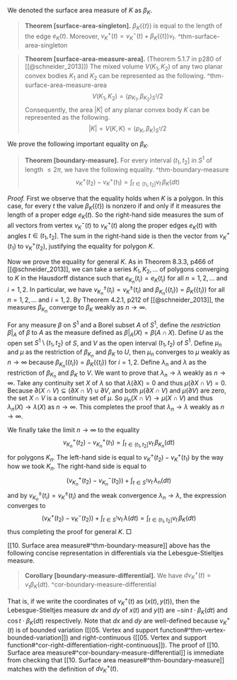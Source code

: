 We denoted the surface area measure of $K$ as $\beta_K$.

> __Theorem [surface-area-singleton].__ $\beta_K(\left\{ t \right\})$ is equal to the length of the edge $e_K(t)$. Moreover, $v_K^+(t) = v_K^-(t) + \beta_K(\left\{ t \right\}) v_t$. ^thm-surface-area-singleton

> __Theorem [surface-area-measure-area].__ (Theorem 5.1.7 in p280 of [[@schneider_2013]]) The mixed volume $V(K_1, K_2)$ of any two planar convex bodies $K_1$ and $K_2$ can be represented as the following. ^thm-surface-area-measure-area
$$
V(K_1, K_2) = \left< p_{K_1}, \beta_{K_2} \right>_{S^1} / 2
$$
> Consequently, the area $|K|$ of any planar convex body $K$ can be represented as the following.
$$
|K| = V(K, K) = \left< p_K, \beta_K \right>_{S^1} / 2
$$

We prove the following important equality on $\beta_K$.

> __Theorem [boundary-measure].__ For every interval $(t_1, t_2]$ in $S^1$ of length $\leq 2\pi$, we have the following equality. ^thm-boundary-measure
$$
v_K^+(t_2) - v_K^+(t_1) = \int_{t \in (t_1, t_2]} v_t \, \beta_K(dt)
$$

_Proof._ First we observe that the equality holds when $K$ is a polygon. In this case, for every $t$ the value $\beta_K(\left\{ t \right\})$ is nonzero if and only if it measures the length of a proper edge $e_K(t)$. So the right-hand side measures the sum of all vectors from vertex $v_K^-(t)$ to $v_K^+(t)$ along the proper edges $e_K(t)$ with angles $t \in (t_1, t_2]$. The sum in the right-hand side is then the vector from $v_K^+(t_1)$ to $v_K^+(t_2)$, justifying the equality for polygon $K$.  

Now we prove the equality for general $K$. As in Theorem 8.3.3, p466 of [[@schneider_2013]], we can take a series $K_1, K_2, \dots$ of polygons converging to $K$ in the Hausdorff distance such that $e_{K_n}(t_i) = e_{K}(t_i)$ for all $n = 1, 2, \dots$ and $i = 1, 2$. In particular, we have $v_{K_n}^{\pm}(t_i) = v_{K}^{\pm}(t_i)$ and $\beta_{K_n}(\{t_i\}) = \beta_{K}(\{t_i\})$ for all $n = 1, 2, \dots$ and $i = 1, 2$. By Theorem 4.2.1, p212 of [[@schneider_2013]], the measures $\beta_{K_n}$ converge to $\beta_K$ weakly as $n \to \infty$.

For any measure $\beta$ on $S^1$ and a Borel subset $A$ of $S^1$, define the _restriction_ $\beta|_A$ of $\beta$ to $A$ as the measure defined as $\beta|_A(X) = \beta(A \cap X)$. Define $U$ as the open set $S^1 \setminus \left\{ t_1, t_2 \right\}$ of $S$, and $V$ as the open interval $(t_1, t_2)$ of $S^1$. Define $\mu_n$ and $\mu$ as the restriction of $\beta_{K_n}$ and $\beta_K$ to $U$, then $\mu_n$ converges to $\mu$ weakly as $n \to \infty$ because $\beta_{K_n}(\{t_i\}) = \beta_{K}(\{t_i\})$ for $i = 1, 2$. Define $\lambda_n$ and $\lambda$ as the restriction of $\beta_{K_n}$ and $\beta_K$ to $V$. We want to prove that $\lambda_n \to \lambda$ weakly as $n \to \infty$. Take any continuity set $X$ of $\lambda$ so that $\lambda(\partial X) = 0$ and thus $\mu(\partial X \cap V) = 0$. Because $\partial(X \cap V) \subseteq (\partial X \cap V) \cup \partial V$, and both $\mu(\partial X \cap V)$ and $\mu(\partial V)$ are zero, the set $X \cap V$ is a continuity set of $\mu$. So $\mu_n(X \cap V) \to \mu(X \cap V)$ and thus $\lambda_n(X) \to \lambda(X)$ as $n \to \infty$. This completes the proof that $\lambda_n \to \lambda$ weakly as $n \to \infty$.

We finally take the limit $n \to \infty$ to the equality
$$
v_{K_n}^+(t_2) - v_{K_n}^+(t_1) = \int_{t \in (t_1, t_2]} v_t \, \beta_{K_n}(dt)
$$
for polygons $K_n$. The left-hand side is equal to $v_K^+(t_2) - v_K^+(t_1)$ by the way how we took $K_n$. The right-hand side is equal to
$$
(v_{K_n}^+(t_2) - v_{K_n}^-(t_2)) + \int_{t \in S^1} v_t \, \lambda_n(dt)
$$
and by $v_{K_n}^{\pm}(t_i) = v_{K}^{\pm}(t_i)$ and the weak convergence $\lambda_n \to \lambda$, the expression converges to
$$
(v_{K}^+(t_2) - v_{K}^-(t_2)) + \int_{t \in S^1} v_t \, \lambda(dt) = \int_{t \in (t_1, t_2]} v_t\, \beta_{K}(dt)
$$
thus completing the proof for general $K$. □

[[10. Surface area measure#^thm-boundary-measure]] above has the following concise representation in differentials via the Lebesgue-Stieltjes measure.

> __Corollary [boundary-measure-differential].__ We have $dv_K^+(t) = v_t \beta_K(dt)$. ^cor-boundary-measure-differential

That is, if we write the coordinates of $v_K^+(t)$ as $(x(t), y(t))$, then the Lebesgue-Stieltjes measure $dx$ and $dy$ of $x(t)$ and $y(t)$ are $-\sin t \cdot \beta_K(dt)$ and $\cos t \cdot \beta_K(dt)$ respectively. Note that $dx$ and $dy$ are well-defined because $v_K^+(t)$ is of bounded variation ([[05. Vertex and support function#^thm-vertex-bounded-variation]]) and right-continuous ([[05. Vertex and support function#^cor-right-differentiation-right-continuous]]). The proof of [[10. Surface area measure#^cor-boundary-measure-differential]] is immediate from checking that [[10. Surface area measure#^thm-boundary-measure]] matches with the definition of $d v_K^+(t)$.